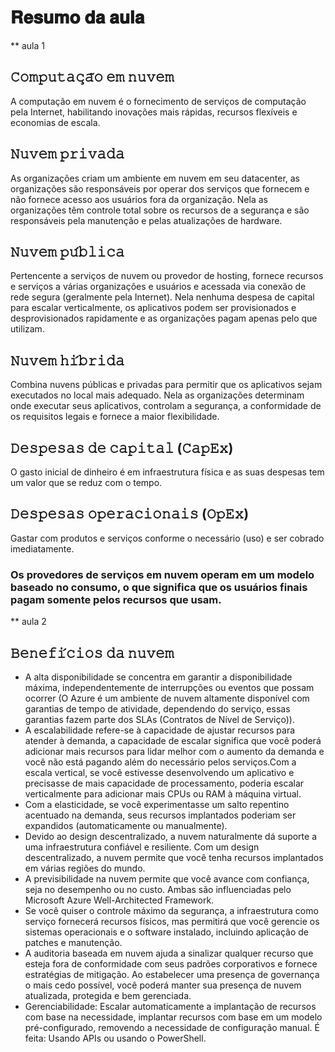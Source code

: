 # 𝐑𝐞𝐬𝐮𝐦𝐨 𝐝𝐚 𝐚𝐮𝐥𝐚

** aula 1

## 𝙲𝚘𝚖𝚙𝚞𝚝𝚊𝚌̧𝚊̃𝚘 𝚎𝚖 𝚗𝚞𝚟𝚎𝚖
A computação em nuvem é o fornecimento de serviços de computação pela Internet, habilitando inovações mais rápidas, recursos flexíveis e economias de escala.

## 𝙽𝚞𝚟𝚎𝚖 𝚙𝚛𝚒𝚟𝚊𝚍𝚊
As organizações criam um ambiente em nuvem em seu datacenter, as organizações são responsáveis por operar dos serviços que fornecem e não fornece acesso aos usuários fora da organização.
Nela as organizações têm controle total sobre os recursos de a segurança e são responsáveis pela manutenção e pelas atualizações de hardware.

## 𝙽𝚞𝚟𝚎𝚖 𝚙𝚞́𝚋𝚕𝚒𝚌𝚊
Pertencente a serviços de nuvem ou provedor de hosting, fornece recursos e serviços a várias organizações e usuários e acessada via conexão de rede segura (geralmente pela Internet).
Nela nenhuma despesa de capital para escalar verticalmente, os aplicativos podem ser provisionados e desprovisionados rapidamente e as organizações pagam apenas pelo que utilizam.

## 𝙽𝚞𝚟𝚎𝚖 𝚑𝚒́𝚋𝚛𝚒𝚍𝚊
Combina nuvens públicas e privadas para permitir que os aplicativos sejam executados no local mais adequado.
Nela as organizações determinam onde executar seus aplicativos, controlam a segurança, a conformidade de os requisitos legais e fornece a maior flexibilidade.

## 𝙳𝚎𝚜𝚙𝚎𝚜𝚊𝚜 𝚍𝚎 𝚌𝚊𝚙𝚒𝚝𝚊𝚕 (𝙲𝚊𝚙𝙴𝚡)
O gasto inicial de dinheiro é em infraestrutura física e as suas despesas tem um valor que se reduz com o tempo.

## 𝙳𝚎𝚜𝚙𝚎𝚜𝚊𝚜 𝚘𝚙𝚎𝚛𝚊𝚌𝚒𝚘𝚗𝚊𝚒𝚜 (𝙾𝚙𝙴𝚡)
Gastar com produtos e serviços conforme o necessário (uso) e ser cobrado imediatamente.

### Os provedores de serviços em nuvem operam em um modelo baseado no consumo,  o que significa que os usuários finais pagam somente pelos recursos que usam.

** aula 2

## 𝙱𝚎𝚗𝚎𝚏𝚒́𝚌𝚒𝚘𝚜 𝚍𝚊 𝚗𝚞𝚟𝚎𝚖
- A alta disponibilidade se concentra em garantir a disponibilidade máxima, independentemente de interrupções ou eventos que possam ocorrer (O Azure é um ambiente de nuvem altamente disponível com garantias de tempo de atividade, dependendo do serviço, essas garantias fazem parte dos SLAs  (Contratos de Nível de Serviço)).
- A escalabilidade refere-se à capacidade de ajustar recursos para atender à demanda, a capacidade de escalar significa que você poderá adicionar mais recursos para lidar melhor com o aumento da demanda e você não está pagando além do necessário pelos serviços.Com a escala vertical, se você estivesse desenvolvendo um aplicativo e precisasse de mais capacidade de processamento, poderia escalar verticalmente para adicionar mais CPUs ou RAM à máquina virtual. 
- Com a elasticidade, se você experimentasse um salto repentino acentuado na demanda, seus recursos implantados poderiam ser expandidos (automaticamente ou manualmente).
- Devido ao design descentralizado, a nuvem naturalmente dá suporte a uma infraestrutura confiável e resiliente. Com um design descentralizado, a nuvem permite que você tenha recursos implantados em várias regiões do mundo.
- A previsibilidade na nuvem permite que você avance com confiança, seja no desempenho ou no custo. Ambas são influenciadas pelo Microsoft Azure Well-Architected Framework.
- Se você quiser o controle máximo da segurança, a infraestrutura como serviço fornecerá recursos físicos, mas permitirá que você gerencie os sistemas operacionais e o software instalado, incluindo aplicação de patches e manutenção.
- A auditoria baseada em nuvem ajuda a sinalizar qualquer recurso que esteja fora de conformidade com seus padrões corporativos e fornece estratégias de mitigação. Ao estabelecer uma presença de governança o mais cedo possível, você poderá manter sua presença de nuvem atualizada, protegida e bem gerenciada.
- Gerenciabilidade: Escalar automaticamente a implantação de recursos com base na necessidade, implantar recursos com base em um modelo pré-configurado, removendo a necessidade de configuração manual. É feita: Usando APIs ou usando o PowerShell.












 

 












